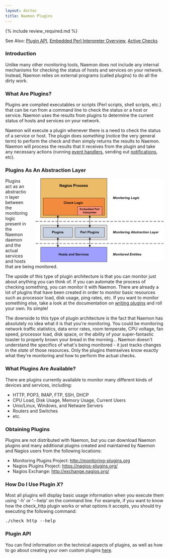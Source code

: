 ```yaml
---
layout: doctoc
title: Naemon Plugins
---
```


{% include review_required.md %}

<span class="glyphicon glyphicon-arrow-right"></span> See Also: <a href="pluginapi.html">Plugin API</a>, <a href="embeddedperl.html">Embedded Perl Interpreter Overview</a>, <a href="activechecks.html">Active Checks</a>

### Introduction

Unlike many other monitoring tools, Naemon does not include any internal mechanisms for checking the status of hosts and services on your network.  Instead, Naemon relies on external programs (called plugins) to do all the dirty work.

### What Are Plugins?

Plugins are compiled executables or scripts (Perl scripts, shell scripts, etc.) that can be run from a command line to check the status or a host or service.  Naemon uses the results from plugins to determine the current status of hosts and services on your network.

Naemon will execute a plugin whenever there is a need to check the status of a service or host.  The plugin does <i>something</i> (notice the very general term) to perform the check and then simply returns the results to Naemon.  Naemon will process the results that it receives from the plugin and take any necessary actions (running <a href="eventhandlers.html">event handlers</a>, sending out <a href="notifications.html">notifications</a>, etc).

### Plugins As An Abstraction Layer

<img src="/images/plugins.png" border="0" style="float: right; padding: 0 0 0 25px;" alt="Plugins">

Plugins act as an abstraction layer between the monitoring logic present in the Naemon daemon and the actual services and hosts that are being monitored.

The upside of this type of plugin architecture is that you can monitor just about anything you can think of.  If you can automate the process of checking something, you can monitor it with Naemon.  There are already a lot of plugins that have been created in order to monitor basic resources such as processor load, disk usage, ping rates, etc.  If you want to monitor something else, take a look at the documentation on <a href="pluginapi.html">writing plugins</a> and roll your own.  Its simple!

The downside to this type of plugin architecture is the fact that Naemon has absolutely no idea what it is that you're monitoring.  You could be monitoring network traffic statistics, data error rates, room temperate, CPU voltage, fan speed, processor load, disk space, or the ability of your super-fantastic toaster to properly brown your bread in the morning...  Naemon doesn't understand the specifics of what's being monitored - it just tracks changes in the <i>state</i> of those resources.  Only the plugins themselves know exactly what they're monitoring and how to perform the actual checks.

### What Plugins Are Available?

There are plugins currently available to monitor many different kinds of devices and services, including:

<ul>
<li>HTTP, POP3, IMAP, FTP, SSH, DHCP</li>
<li>CPU Load, Disk Usage, Memory Usage, Current Users</li>
<li>Unix/Linux, Windows, and Netware Servers</li>
<li>Routers and Switches</li>
<li>etc.</li>
</ul>

### Obtaining Plugins

Plugins are not distributed with Naemon, but you can download Naemon plugins and many additional plugins created and maintained by Naemon and Nagios users from the following locations:

<ul>
<li>Monitoring Plugins Project: <a href="http://monitoring-plugins.org">http://monitoring-plugins.org</a></li>
<li>Nagios Plugins Project: <a href="https://nagios-plugins.org/">https://nagios-plugins.org/</a></li>
<li>Nagios Exchange: <a href="http://exchange.nagios.org/">http://exchange.nagios.org/</a></li>
</ul>

### How Do I Use Plugin <i>X</i>?

Most all plugins will display basic usage information when you execute them using '-h' or '--help' on the command line.  For example, if you want to know how the check_http plugin works or what options it accepts, you should try executing the following command:

<pre>
./check_http --help
</pre>

<a name="howto"></a>

### Plugin API

You can find information on the technical aspects of plugins, as well as how to go about creating your own custom plugins <a href="pluginapi.html">here</a>.
